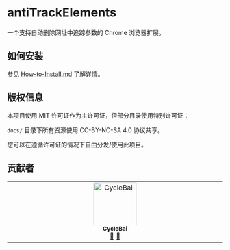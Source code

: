 # antiTrackElements

一个支持自动删除网址中追踪参数的 Chrome 浏览器扩展。

## 如何安装

参见 [How-to-Install.md](docs/How-to-Install.md) 了解详情。

## 版权信息

本项目使用 MIT 许可证作为主许可证，但部分目录使用特别许可证：

`docs/` 目录下所有资源使用 CC-BY-NC-SA 4.0 协议共享。

您可以在遵循许可证的情况下自由分发/使用此项目。

## 贡献者

<!-- ALL-CONTRIBUTORS-LIST:START - Do not remove or modify this section -->
<!-- prettier-ignore-start -->
<!-- markdownlint-disable -->
<table>
  <tbody>
    <tr>
      <td align="center" valign="top" width="14.28%"><a href="https://github.com/CycleBai"><img src="https://avatars.githubusercontent.com/u/168964798?v=4?s=100" width="100px;" alt="CycleBai"/><br /><sub><b>CycleBai</b></sub></a><br /><a href="#maintenance-CycleBai" title="Maintenance">🚧</a> <a href="#doc-CycleBai" title="Documentation">📖</a></td>
    </tr>
  </tbody>
</table>

<!-- markdownlint-restore -->
<!-- prettier-ignore-end -->

<!-- ALL-CONTRIBUTORS-LIST:END -->